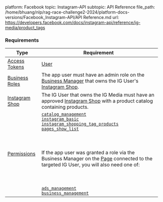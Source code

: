 platform: Facebook
topic: Instagram-API
subtopic: API Reference
file_path: /home/bhuang/nlp/rag-race-challenge2-2024/platform-docs-versions/Facebook_Instagram-API/API Reference.md
url: https://developers.facebook.com/docs/instagram-api/reference/ig-media/product_tags


### Requirements

| Type | Requirement |
| --- | --- |
| [Access Tokens](https://developers.facebook.com/docs/facebook-login/access-tokens/) | [User](https://developers.facebook.com/docs/facebook-login/access-tokens/#usertokens) |
| [Business Roles](https://www.facebook.com/business/help/442345745885606) | The app user must have an admin role on the [Business Manager](https://business.facebook.com/) that owns the IG User's [Instagram Shop](https://l.facebook.com/l.php?u=https%3A%2F%2Fhelp.instagram.com%2F1187859655048322&h=AT3UHxV7SmzluMkiCWS8iIJvNke6wbOvx0qZ4QLoeuAulUVYtjtrg_EiLQQeayT50w5LrllKwnMwlNLnfpbNhsc1mR4Ce5HPXGm59kOz17P357oprx84ZwiUMFpcmLD9YgkDC7j5cP27WJVx). |
| [Instagram Shop](https://l.facebook.com/l.php?u=https%3A%2F%2Fhelp.instagram.com%2F1187859655048322%2F&h=AT1uLVBC2yZo05u49u_TUabN9QxBHJ7fvaGzAtKtg4OYBOp2FdzePW__IPxXXLy-tbg25vaaV0Fb4HH43WiqjKZlpuT5wR3DCHhncgIXRo33lW76jWHwAslruUYhijw02Zj2nVGmE7rC2_09) | The IG User that owns the IG Media must have an approved [Instagram Shop](https://l.facebook.com/l.php?u=https%3A%2F%2Fhelp.instagram.com%2F1187859655048322%2F&h=AT1dS1zgKU_-oA8tyB8dSaURN6B6rFMMFvNpmkiAkEFsTgHayEwrBaX8uTghvX7poWu4tUtBajjS4hFvtLCzFqbtAVcVAOHEkBhRinkgIsHtJ3zA5fL29Ae8GOR7FRmRDPUAn0jRGNqgDbKX) with a product catalog containing products. |
| [Permissions](https://developers.facebook.com/docs/permissions/reference) | [`catalog_management`](https://developers.facebook.com/docs/permissions/reference/catalog_management)  <br>[`instagram_basic`](https://developers.facebook.com/docs/permissions/reference/instagram_basic)  <br>[`instagram_shopping_tag_products`](https://developers.facebook.com/docs/permissions/reference/instagram_shopping_tag_products)  <br>[`pages_show_list`](https://developers.facebook.com/docs/permissions/reference/pages_show_list)<br><br>  <br><br>If the app user was granted a role via the Business Manager on the [Page](https://developers.facebook.com/docs/instagram-api/overview#pages) connected to the targeted IG User, you will also need one of:<br><br>  <br><br>[`ads_management`](https://developers.facebook.com/docs/permissions/reference/ads_management)  <br>[`business_management`](https://developers.facebook.com/docs/permissions/reference/business_management) |